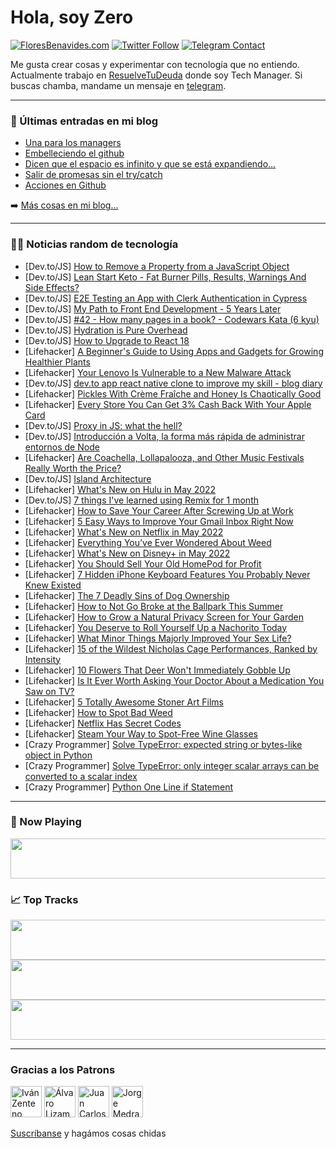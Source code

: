 # Hola, soy Zero

[![FloresBenavides.com](https://img.shields.io/website?down_message=oops&label=MiBlog&style=for-the-badge&up_message=online&url=https%3A%2F%2Ffloresbenavides.com)](https://floresbenavides.com) [![Twitter Follow](https://img.shields.io/twitter/follow/ZeroDragon?color=%231DA1F2&label=Follow&logo=twitter&logoColor=ffffff&style=for-the-badge)](https://twitter.com/zerodragon) [![Telegram Contact](https://img.shields.io/badge/escr%C3%ADbeme-ZeroDragon-%2326A5E4?style=for-the-badge&logo=telegram)](https://t.me/zerodragon)

Me gusta crear cosas y experimentar con tecnología que no entiendo.
Actualmente trabajo en [ResuelveTuDeuda](http://github.com/resuelve) donde soy Tech Manager.
Si buscas chamba, mandame un mensaje en [telegram](https://t.me/zerodragon).

---

### 📕 Últimas entradas en mi blog
<!-- BLOG-POST-LIST:START -->
- [Una para los managers](https://floresbenavides.com/una-para-los-managers/)
- [Embelleciendo el github](https://floresbenavides.com/embelleciendo-el-github/)
- [Dicen que el espacio es infinito y que se está expandiendo…](https://floresbenavides.com/dicen-que-el-espacio-es-infinito-y-que-se-esta-expandiendo/)
- [Salir de promesas sin el try/catch](https://floresbenavides.com/salir-de-promesas-sin-el-try-catch/)
- [Acciones en Github](https://floresbenavides.com/acciones-en-github/)
<!-- BLOG-POST-LIST:END -->

➡️ [Más cosas en mi blog...](https://floresbenavides.com)

---

### 👨‍💻 Noticias random de tecnología
<!-- TECH-POSTS:START -->
- [Dev.to/JS] [How to Remove a Property from a JavaScript Object](https://dev.to/saranshk/how-to-remove-a-property-from-a-javascript-object-4gg)
- [Dev.to/JS] [Lean Start Keto - Fat Burner Pills, Results, Warnings And Side Effects?](https://dev.to/leanstartketof1/lean-start-keto-fat-burner-pills-results-warnings-and-side-effects-131f)
- [Dev.to/JS] [E2E Testing an App with Clerk Authentication in Cypress](https://dev.to/lynnntropy/e2e-testing-an-app-with-clerk-authentication-in-cypress-3ae7)
- [Dev.to/JS] [My Path to Front End Development - 5 Years Later](https://dev.to/davidmorais/how-i-became-a-software-developer-5-years-later-40pj)
- [Dev.to/JS] [#42 - How many pages in a book? - Codewars Kata &lpar;6 kyu&rpar;](https://dev.to/cesar__dlr/42-how-many-pages-in-a-book-codewars-kata-6-kyu-4m9i)
- [Dev.to/JS] [Hydration is Pure Overhead](https://dev.to/builderio/hydration-is-pure-overhead-33g7)
- [Dev.to/JS] [How to Upgrade to React 18](https://dev.to/coderpad/how-to-upgrade-to-react-18-424h)
- [Lifehacker] [A Beginner&#39;s Guide to Using Apps and Gadgets for Growing Healthier Plants](https://lifehacker.com/a-beginners-guide-to-using-apps-and-gadgets-for-growing-1848819834)
- [Lifehacker] [Your Lenovo Is Vulnerable to a New Malware Attack](https://lifehacker.com/your-lenovo-is-vulnerable-to-a-new-malware-attack-1848819412)
- [Dev.to/JS] [dev.to app react native clone to improve my skill - blog diary](https://dev.to/gismo1337/devto-app-react-native-clone-to-improve-my-skill-blog-diary-29g6)
- [Lifehacker] [Pickles With Crème Fraîche and Honey Is Chaotically Good](https://lifehacker.com/pickles-with-creme-fraiche-and-honey-is-chaotically-goo-1848818894)
- [Lifehacker] [Every Store You Can Get 3% Cash Back With Your Apple Card](https://lifehacker.com/every-store-you-can-get-3-cash-back-with-your-apple-ca-1848818805)
- [Dev.to/JS] [Proxy in JS: what the hell?](https://dev.to/romaintrotard/proxy-in-js-what-the-hell-19d0)
- [Dev.to/JS] [Introducción a Volta, la forma más rápida de administrar entornos de Node](https://dev.to/khriztianmoreno/introduccion-a-volta-la-forma-mas-rapida-de-administrar-entornos-de-node-1oo6)
- [Lifehacker] [Are Coachella, Lollapalooza, and Other Music Festivals Really Worth the Price?](https://lifehacker.com/are-coachella-lollapalooza-and-other-music-festivals-1848818996)
- [Dev.to/JS] [Island Architecture](https://dev.to/this-is-learning/island-architecture-5e87)
- [Lifehacker] [What&#39;s New on Hulu in May 2022](https://lifehacker.com/whats-new-on-hulu-in-may-2022-1848818003)
- [Dev.to/JS] [7 things I&#39;ve learned using Remix for 1 month](https://dev.to/alexandromtzg/7-things-ive-learned-using-remix-for-1-month-3hig)
- [Lifehacker] [How to Save Your Career After Screwing Up at Work](https://lifehacker.com/how-to-save-your-career-after-screwing-up-at-work-1848818330)
- [Lifehacker] [5 Easy Ways to Improve Your Gmail Inbox Right Now](https://lifehacker.com/5-easy-ways-to-improve-your-gmail-inbox-right-now-1848818208)
- [Lifehacker] [What&#39;s New on Netflix in May 2022](https://lifehacker.com/whats-new-on-netflix-in-may-2022-1848818349)
- [Lifehacker] [Everything You’ve Ever Wondered About Weed](https://lifehacker.com/everything-you-ve-ever-wondered-about-weed-1848814973)
- [Lifehacker] [What&#39;s New on Disney+ in May 2022](https://lifehacker.com/whats-new-on-disney-in-may-2022-1848817908)
- [Lifehacker] [You Should Sell Your Old HomePod for Profit](https://lifehacker.com/you-should-sell-your-old-homepod-for-profit-1848817721)
- [Lifehacker] [7 Hidden iPhone Keyboard Features You Probably Never Knew Existed](https://lifehacker.com/7-hidden-iphone-keyboard-features-you-probably-never-kn-1848810555)
- [Lifehacker] [The 7 Deadly Sins of Dog Ownership](https://lifehacker.com/the-7-deadly-sins-of-dog-ownership-1848814449)
- [Lifehacker] [How to Not Go Broke at the Ballpark This Summer](https://lifehacker.com/how-to-not-go-broke-at-the-ballpark-this-summer-1848817044)
- [Lifehacker] [How to Grow a Natural Privacy Screen for Your Garden](https://lifehacker.com/how-to-grow-a-natural-privacy-screen-for-your-garden-1848816182)
- [Lifehacker] [You Deserve to Roll Yourself Up a Nachorito Today](https://lifehacker.com/you-deserve-to-roll-yourself-up-a-nachorito-today-1848813756)
- [Lifehacker] [What Minor Things Majorly Improved Your Sex Life?](https://lifehacker.com/what-minor-things-majorly-improved-your-sex-life-1848813909)
- [Lifehacker] [15 of the Wildest Nicholas Cage Performances, Ranked by Intensity](https://lifehacker.com/15-of-the-wildest-nicholas-cage-performances-ranked-by-1848805757)
- [Lifehacker] [10 Flowers That Deer Won&#39;t Immediately Gobble Up](https://lifehacker.com/10-flowers-that-deer-wont-immediately-gobble-up-1848814279)
- [Lifehacker] [Is It Ever Worth Asking Your Doctor About a Medication You Saw on TV?](https://lifehacker.com/is-it-ever-worth-asking-your-doctor-about-a-medication-1848813644)
- [Lifehacker] [5 Totally Awesome Stoner Art Films](https://lifehacker.com/5-totally-awesome-stoner-art-films-1848813215)
- [Lifehacker] [How to Spot Bad Weed](https://lifehacker.com/how-to-spot-bad-weed-1848813035)
- [Lifehacker] [Netflix Has Secret Codes](https://lifehacker.com/netflix-has-secret-codes-1848812894)
- [Lifehacker] [Steam Your Way to Spot-Free Wine Glasses](https://lifehacker.com/steam-your-way-to-spot-free-wine-glasses-1848812957)
- [Crazy Programmer] [Solve TypeError: expected string or bytes-like object in Python](https://www.thecrazyprogrammer.com/2022/04/expected-string-or-bytes-like-object.html)
- [Crazy Programmer] [Solve TypeError: only integer scalar arrays can be converted to a scalar index](https://www.thecrazyprogrammer.com/2022/04/only-integer-scalar-arrays-can-be-converted-to-a-scalar-index.html)
- [Crazy Programmer] [Python One Line if Statement](https://www.thecrazyprogrammer.com/2022/04/python-one-line-if.html)<!-- TECH-POSTS:END -->

---

### 🎵 Now Playing
<a href="https://spotify-now-playing-dun.vercel.app/now-playing?open"><img src="https://spotify-now-playing-dun.vercel.app/now-playing" width="540" height="64"></a>

### 📈 Top Tracks
<a href="https://spotify-now-playing-dun.vercel.app/top-tracks?i=1&open"><img src="https://spotify-now-playing-dun.vercel.app/top-tracks?i=1" width="540" height="64"></a>
<a href="https://spotify-now-playing-dun.vercel.app/top-tracks?i=2&open"><img src="https://spotify-now-playing-dun.vercel.app/top-tracks?i=2" width="540" height="64"></a>
<a href="https://spotify-now-playing-dun.vercel.app/top-tracks?i=3&open"><img src="https://spotify-now-playing-dun.vercel.app/top-tracks?i=3" width="540" height="64"></a>

---

### Gracias a los Patrons
[<img src="https://avatars.githubusercontent.com/u/243380?v=4" alt="Iván Zenteno" width="50px">](https://github.com/k001) [<img src="https://avatars.githubusercontent.com/u/19955639?v=4" alt="Álvaro Lizama" width="50px">](https://github.com/alvarolizama) [<img src="https://avatars.githubusercontent.com/u/2718753?v=4" alt="Juan Carlos Ruiz" width="50px">](https://github.com/JuanCrg90) [<img src="https://avatars.githubusercontent.com/u/37025?v=4" alt="Jorge Medrano" width="50px">](https://github.com/h1pp1e) 

[Suscríbanse](https://www.patreon.com/zerodragon) y hagámos cosas chidas
